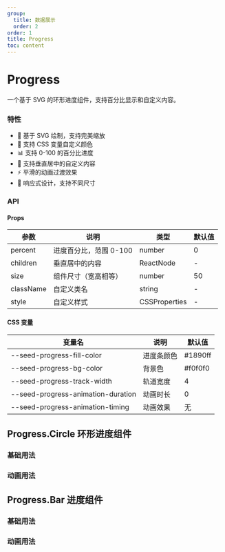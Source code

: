 ```yaml
---
group:
  title: 数据展示
  order: 2
order: 1
title: Progress
toc: content
---
```


# Progress

一个基于 SVG 的环形进度组件，支持百分比显示和自定义内容。

### 特性

- 🎯 基于 SVG 绘制，支持完美缩放
- 🎨 支持 CSS 变量自定义颜色
- 📊 支持 0-100 的百分比进度
- 🎪 支持垂直居中的自定义内容
- ⚡ 平滑的动画过渡效果
- 📱 响应式设计，支持不同尺寸

### API

#### Props

| 参数      | 说明                   | 类型          | 默认值 |
| --------- | ---------------------- | ------------- | ------ |
| percent   | 进度百分比，范围 0-100 | number        | 0      |
| children  | 垂直居中的内容         | ReactNode     | -      |
| size      | 组件尺寸（宽高相等）   | number        | 50     |
| className | 自定义类名             | string        | -      |
| style     | 自定义样式             | CSSProperties | -      |

#### CSS 变量

| 变量名                             | 说明       | 默认值  |
| ---------------------------------- | ---------- | ------- |
| --seed-progress-fill-color         | 进度条颜色 | #1890ff |
| --seed-progress-bg-color           | 背景色     | #f0f0f0 |
| --seed-progress-track-width        | 轨道宽度   | 4       |
| --seed-progress-animation-duration | 动画时长   | 0       |
| --seed-progress-animation-timing   | 动画效果   | 无      |

## Progress.Circle 环形进度组件

### 基础用法

<code src="./demos/circleBasic.jsx"></code>

### 动画用法

<code src="./demos/circleAnimated.jsx"></code>

## Progress.Bar 进度组件

### 基础用法

<code src="./demos/barBasic.jsx"></code>

### 动画用法

<code src="./demos/barAnimated.jsx"></code>
